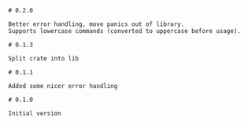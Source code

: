 	# 0.2.0

	Better error handling, move panics out of library.
	Supports lowercase commands (converted to uppercase before usage).

	# 0.1.3

	Split crate into lib

	# 0.1.1

	Added some nicer error handling

	# 0.1.0

	Initial version
